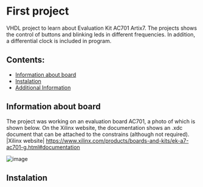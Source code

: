 # First project

VHDL project to learn about Evaluation Kit AC701 Artix7. The projects shows the control of buttons and blinking leds in different frequencies. In addition, a differential clock is included in program. 

## Contents:
- [Information about board](#information)
- [Instalation](#instalation)
- [Additional Information](#additional_information)

## Information about board

The project was working on an evaluation board AC701, a photo of which is shown below. On the Xilinx website, the documentation shows an .xdc document that can be attached to the constrains (although not required).
|Xilinx website| https://www.xilinx.com/products/boards-and-kits/ek-a7-ac701-g.html#documentation

![image](https://github.com/user-attachments/assets/72d104d8-f342-412c-b95b-daf0aa761073)

## Instalation
